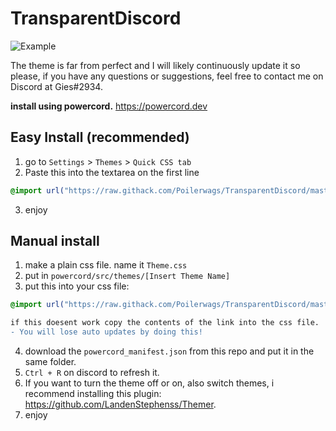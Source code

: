 # TransparentDiscord

![Example](https://i.imgur.com/LVCC1Kp.jpg)

The theme is far from perfect and I will likely continuously update it so please, 
if you have any questions or suggestions, feel free to contact me on Discord at Gies#2934.

**install using powercord.** https://powercord.dev
## Easy Install (recommended)
1. go to ``Settings`` > ``Themes`` > ``Quick CSS tab``
2. Paste this into the textarea on the first line
```css 
@import url("https://raw.githack.com/Poilerwags/TransparentDiscord/master/Theme.m.css"); 
```   
3. enjoy
  
## Manual install
1. make a plain css file. name it ``Theme.css``  
2. put in ``powercord/src/themes/[Insert Theme Name]``
3. put this into your css file:  
```css 
@import url("https://raw.githack.com/Poilerwags/TransparentDiscord/master/Theme.m.css");
```  

```diff
if this doesent work copy the contents of the link into the css file. 
- You will lose auto updates by doing this! 
```
4. download the ``powercord_manifest.json`` from this repo and put it in the same folder.  
5. ``Ctrl + R`` on discord to refresh it.
6. If you want to turn the theme off or on, also switch themes, i recommend installing this plugin: https://github.com/LandenStephenss/Themer.  
7. enjoy
